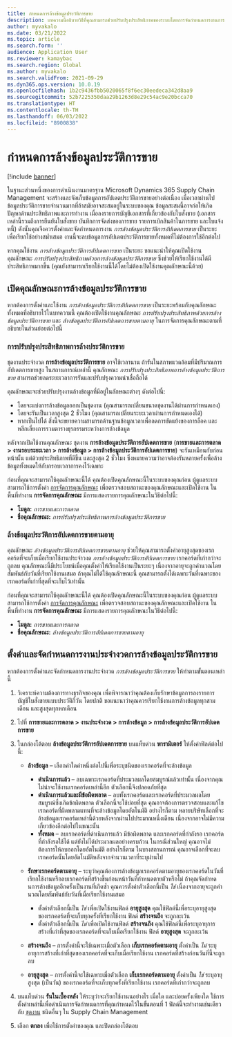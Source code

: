 ```yaml
---
title: กำหนดการล้างข้อมูลประวัติการขาย
description: บทความนี้อธิบายวิธีที่คุณสามารถช่วยปรับปรุงประสิทธิภาพของระบบโดยการจัดกำหนดการงานการล้างข้อมูลประวัติการอัปเดตการขายเป็นระยะเพื่อเรียกใช้อย่างสม่ำเสมอ
author: myvakalo
ms.date: 03/21/2022
ms.topic: article
ms.search.form: ''
audience: Application User
ms.reviewer: kamaybac
ms.search.region: Global
ms.author: myvakalo
ms.search.validFrom: 2021-09-29
ms.dyn365.ops.version: 10.0.19
ms.openlocfilehash: 1b2c9436fbb5020065f8f6ec30eedeca342d8aa9
ms.sourcegitcommit: 52b7225350daa29b1263d8e29c54ac9e20bcca70
ms.translationtype: HT
ms.contentlocale: th-TH
ms.lasthandoff: 06/03/2022
ms.locfileid: "8900838"
---
```

# <a name="schedule-sales-history-data-cleanup"></a>กำหนดการล้างข้อมูลประวัติการขาย

[!include [banner](../includes/banner.md)]

ในฐานะส่วนหนึ่งของการดําเนินงานมาตรฐาน Microsoft Dynamics 365 Supply Chain Management จะสร้างและจัดเก็บข้อมูลการอัปเดตประวัติการขายอย่างต่อเนื่อง เมื่อเวลาผ่านไป ข้อมูลประวัติการขายจํานวนมากที่ล้าสมัยอาจสะสมอยู่ในระบบของคุณ ข้อมูลสะสมนี้อาจก่อให้เกิดปัญหาด้านประสิทธิภาพและการทำงาน เมื่อลงรายการบัญชีเอกสารที่เกี่ยวข้องกับใบสั่งขาย (เอกสารเหล่านี้รวมถึงการยืนยันใบสั่งขาย บันทึกการจัดส่งของการขาย รายการเบิกสินค้าในการขาย และใบแจ้งหนี้) ดังนั้นคุณจึงควรตั้งค่าและจัดกำหนดการงาน *การล้างข้อมูลประวัติการอัปเดตการขาย* เป็นระยะเพื่อเรียกใช้อย่างสม่ำเสมอ งานนี้จะลบข้อมูลการอัปเดตประวัติการขายทั้งหมดที่ไม่ต้องการใช้อีกต่อไป

หากคุณใช้งาน *การล้างข้อมูลประวัติการอัปเดตการขาย* เป็นระยะ ขอแนะนำให้คุณเปิดใช้งานคุณลักษณะ *การปรับปรุงประสิทธิภาพด้วยการล้างข้อมูลประวัติการขาย* ซึ่งช่วยให้เรียกใช้งานได้มีประสิทธิภาพมากขึ้น (คุณยังสามารถเรียกใช้งานนี้ได้โดยไม่ต้องเปิดใช้งานคุณลักษณะนี้ด้วย)

## <a name="turn-on-the-sales-history-cleanup-features"></a>เปิดคุณลักษณะการล้างข้อมูลประวัติการขาย

หากต้องการตั้งค่าและใช้งาน *การล้างข้อมูลประวัติการอัปเดตการขาย* เป็นระยะพร้อมกับคุณลักษณะทั้งหมดที่อธิบายไว้ในบทความนี้ คุณต้องเปิดใช้งานคุณลักษณะ *การปรับปรุงประสิทธิภาพด้วยการล้างข้อมูลประวัติการขาย* และ *ล้างข้อมูลประวัติการอัปเดตการขายตามอายุ* ในการจัดการคุณลักษณะตามที่อธิบายในส่วนย่อยต่อไปนี้

### <a name="sales-history-cleanup-performance-improvements"></a>การปรับปรุงประสิทธิภาพการล้างประวัติการขาย

ชุดงานประจำงวด **การล้างข้อมูลประวัติการขาย** อาจใช้เวลานาน ถ้ารันในสภาพแวดล้อมที่มีปริมาณการอัปเดตการขายสูง ในสถานการณ์เหล่านี้ คุณลักษณะ *การปรับปรุงประสิทธิภาพการล้างข้อมูลประวัติการขาย* สามารถช่วยลดระยะเวลาการรันและปรับปรุงความน่าเชื่อถือได้

คุณลักษณะจะช่วยปรับปรุงงานล้างข้อมูลที่มีอยู่ในลักษณะต่างๆ ดังต่อไปนี้:

- โดยจะแบ่งการล้างข้อมูลออกเป็นชุดงาน (คุณสามารถเปลี่ยนขนาดชุดงานได้ผ่านการกำหนดเอง)
- โดยจะรันเป็นเวลาสูงสุด 2 ชั่วโมง (คุณสามารถเปลี่ยนระยะเวลาผ่านการกำหนดเองได้)
- หากเป็นไปได้ สิ่งนี้จะขยายความสามารถด้านฐานข้อมูลเวลาเพื่อลดการขัดแย้งของการล็อค และหลีกเลี่ยงการรวมตารางธุรกรรมระหว่างการล้างข้อมูล

หลังจากเปิดใช้งานคุณลักษณะ ชุดงาน **การล้างข้อมูลประวัติการอัปเดตการขาย** (**การขายและการตลาด \> งานรอบระยะเวลา \> การล้างข้อมูล \> การล้างข้อมูลประวัติการอัปเดตการขาย**) จะรันเหมือนกับก่อนหน้านั้น แต่ด้วยประสิทธิภาพที่ดีขึ้น และสูงสุด 2 ชั่วโมง ซึ่งหมายความว่าอาจต้องรันหลายครั้งเพื่อล้างข้อมูลทั้งหมดให้กับกรอบเวลาการคงไว้เฉพาะ

ก่อนที่คุณจะสามารถใช้คุณลักษณะนี้ได้ คุณต้องเปิดคุณลักษณะนี้ในระบบของคุณก่อน ผู้ดูแลระบบสามารถใช้การตั้งค่า [การจัดการคุณลักษณะ](../../fin-ops-core/fin-ops/get-started/feature-management/feature-management-overview.md) เพื่อตรวจสอบสถานะของคุณลักษณะและเปิดใช้งาน ในพื้นที่ทำงาน **การจัดการคุณลักษณะ** มีการแสดงรายการคุณลักษณะในวิธีต่อไปนี้:

- **โมดูล:** *การขายและการตลาด*
- **ชื่อคุณลักษณะ:** *การปรับปรุงประสิทธิภาพการล้างข้อมูลประวัติการขาย*

### <a name="clean-up-sales-update-history-based-on-age"></a>ล้างข้อมูลประวัติการอัปเดตการขายตามอายุ

คุณลักษณะ *ล้างข้อมูลประวัติการอัปเดตการขายตามอายุ* ช่วยให้คุณสามารถตั้งค่าอายุสูงสุดของเรกคอร์ดที่จะเก็บเมื่อเรียกใช้งานประจำวงด *การล้างข้อมูลประวัติการอัปเดตการขาย* เรกคอร์ดที่เก่ากว่าจะถูกลบ คุณลักษณะนี้มีประโยชน์เมื่อคุณตั้งค่าให้เรียกใช้งานเป็นระยะๆ เนื่องจากอายุจะถูกคํานวณโดยสัมพันธ์กับวันที่เรียกใช้งานเสมอ ถ้าคุณไม่ได้ใช้คุณลักษณะนี้ คุณสามารถตั้งได้เฉพาะวันที่เฉพาะของเรกคอร์ดที่เก่าที่สุดที่จะเก็บไว้เท่านั้น

ก่อนที่คุณจะสามารถใช้คุณลักษณะนี้ได้ คุณต้องเปิดคุณลักษณะนี้ในระบบของคุณก่อน ผู้ดูแลระบบสามารถใช้การตั้งค่า [การจัดการคุณลักษณะ](../../fin-ops-core/fin-ops/get-started/feature-management/feature-management-overview.md) เพื่อตรวจสอบสถานะของคุณลักษณะและเปิดใช้งาน ในพื้นที่ทำงาน **การจัดการคุณลักษณะ** มีการแสดงรายการคุณลักษณะในวิธีต่อไปนี้:

- **โมดูล:** *การขายและการตลาด*
- **ชื่อคุณลักษณะ:** *ล้างข้อมูลประวัติการอัปเดตการขายตามอายุ*

## <a name="set-up-and-schedule-the-sales-history-cleanup-periodic-task"></a>ตั้งค่าและจัดกำหนดการงานประจำงวดการล้างข้อมูลประวัติการขาย

หากต้องการตั้งค่าและจัดกำหนดการงานประจำงวด *การล้างข้อมูลประวัติการขาย* ให้ทำตามขั้นตอนเหล่านี้

1. วิเคราะห์ความต้องการทางธุรกิจของคุณ เพื่อพิจารณาว่าคุณต้องเก็บรักษาข้อมูลการลงรายการบัญชีใบสั่งขายแบบประวัติกี่วัน โดยปกติ ขอแนะนาว่าคุณควรเรียกใช้งานการล้างข้อมูลทุกสามเดือน และสูงสุดทุกหกเดือน
1. ไปที่ **การขายและการตลาด \> งานประจำงวด \> การล้างข้อมูล \> การล้างข้อมูลประวัติการอัปเดตการขาย**
1. ในกล่องโต้ตอบ **ล้างข้อมูลประวัติการอัปเดตการขาย** บนแท็บด่วน **พารามิเตอร์** ให้ตั้งค่าฟิลด์ต่อไปนี้:

    - **ล้างข้อมูล** – เลือกค่าใดค่าหนึ่งต่อไปนี้เพื่อระบุชนิดของเรกคอร์ดที่จะล้างข้อมูล

        - **ดำเนินการแล้ว** – ลบเฉพาะเรกคอร์ดที่ประมวลผลโดยสมบูรณ์แล้วเท่านั้น เนื่องจากคุณไม่น่าจะใช้งานเรกคอร์ดเหล่านี้อีก ตัวเลือกนี้จึงปลอดภัยที่สุด
        - **ดำเนินการแล้วและมีข้อผิดพลาด** – ลบทั้งเรกคอร์ดและเรกคอร์ดที่ประมวลผลโดยสมบูรณ์ซึ่งเกิดข้อผิดพลาด ตัวเลือกนี้จะใช้บ่อยที่สุด คุณอาจต้องการตรวจสอบและแก้ไขเรกคอร์ดที่ผิดพลาดแทนที่จะล้างข้อมูลโดยอัตโนมัติ อย่างไรก็ตาม หลายบริษัทเลือกที่จะล้างข้อมูลเรกคอร์ดเหล่านี้ด้วยหลังจากผ่านไปประมาณหนึ่งเดือน เนื่องจากอาจไม่มีความเกี่ยวข้องอีกต่อไปในขณะนั้น
        - **ทั้งหมด** – ลบเรกคอร์ดที่ดำเนินการแล้ว มีข้อผิดพลาด และเรกคอร์ดที่กำลังรอ เรกคอร์ดที่กำลังรอใช้ได้ แต่ยังไม่ได้ประมวลผลอย่างครบถ้วน ในกรณีส่วนใหญ่ คุณอาจไม่ต้องการให้ลบออกโดยอัตโนมัติ อย่างไรก็ตาม ในบางสถานการณ์ คุณอาจเลือกที่จะลบเรกคอร์ดนั้นโดยอัตโนมัติหลังจากจํานวนเวลาที่ระบุผ่านไป

    - **รักษาเรกคอร์ดตามอายุ** – ระบุว่าคุณต้องการล้างข้อมูลเรกคอร์ดตามอายุของเรกคอร์ดในวันที่เรียกใช้งานหรือลบเรกคอร์ดที่สร้างขึ้นก่อนหน้าวันที่กำหนดตายตัวหรือไม่ ถ้าคุณจัดกำหดนการล้างข้อมูลอีกครั้งเป็นงานที่เกิดซ้ำ คุณควรตั้งค่าตัวเลือกนี้เป็น *ใช่* เนื่องจากอายุจะถูกคํานวณโดยสัมพันธ์กับวันที่เมื่อเรียกใช้งานเสมอ

        - ตั้งค่าตัวเลือกนี้เป็น *ใช่* เพื่อเปิดใช้งานฟิลด์ **อายุสูงสุด** คุณใช้ฟิลด์นี้เพื่อระบุอายุสูงสุดของเรกคอร์ดที่จะเก็บทุกครั้งที่เรียกใช้งาน ฟิลด์ **สร้างจนถึง** จะถูกละเว้น
        - ตั้งค่าตัวเลือกนี้เป็น *ไม่* เพื่อเปิดใช้งานฟิลด์ **สร้างจนถึง** คุณใช้ฟิลด์นี้เพื่อระบุอายุการสร้างที่เก่าที่สุดของเรกคอร์ดที่จะเก็บเมื่อเรียกใช้งาน ฟิลด์ **อายุสูงสุด** จะถูกละเว้น

    - **สร้างจนถึง** – การตั้งค่านี้จะใช้เฉพาะเมื่อตัวเลือก **เก็บเรกคอร์ดตามอายุ** ตั้งค่าเป็น *ไม่* ระบุอายุการสร้างที่เก่าที่สุดของเรกคอร์ดที่จะเก็บเมื่อเรียกใช้งาน เรกคอร์ดที่สร้างก่อนวันที่นี้จะถูกลบ
    - **อายุสูงสุด** – การตั้งค่านี้จะใช้เฉพาะเมื่อตัวเลือก **เก็บเรกคอร์ดตามอายุ** ตั้งค่าเป็น *ใช่* ระบุอายุสูงสุด (เป็นวัน) ของเรกคอร์ดที่จะเก็บทุกครั้งที่เรียกใช้งาน เรกคอร์ดที่เก่ากว่าจะถูกลบ

1. บนแท็บด่วน **รันในเบื้องหลัง** ให้ระบุว่าจะเรียกใช้งานนอย่างไร เมื่อใด และบ่อยครั้งเพียงใด ใช้การตั้งค่าเหล่านี้เพื่อดําเนินการจัดกําหนดการที่คุณกําหนดไว้ในขั้นตอนที่ 1 ฟิลด์นี้จะทำงานเช่นเดียวกับ [ชุดงาน](../../fin-ops-core/dev-itpro/sysadmin/batch-processing-overview.md) ชนิดอื่นๆ ใน Supply Chain Management
1. เลือก **ตกลง** เพื่อใช้การตั้งค่าของคุณ และปิดกล่องโต้ตอบ
